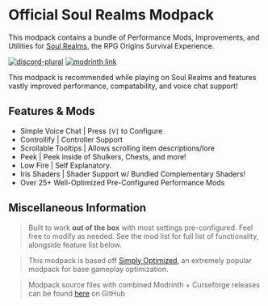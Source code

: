 # Official Soul Realms Modpack
This modpack contains a bundle of Performance Mods, Improvements, and Utilities for [Soul Realms](https://discord.soulrealms.net/), the RPG Origins Survival Experience.

[![discord-plural](https://cdn.jsdelivr.net/npm/@intergrav/devins-badges@3/assets/cozy/social/discord-plural_vector.svg)](https://discord.soulrealms.net/)
[![modrinth link](https://cdn.jsdelivr.net/npm/@intergrav/devins-badges@3/assets/cozy/available/modrinth_vector.svg)](https://modrinth.com/modpack/soul-realms)

This modpack is recommended while playing on Soul Realms and features vastly improved performance, compatability, and voice chat support!

## Features & Mods
- Simple Voice Chat | Press `[V]` to Configure
- Controllify | Controller Support
- Scrollable Tooltips | Allows scrolling item descriptions/lore
- Peek | Peek inside of Shulkers, Chests, and more!
- Low Fire | Self Explanatory.
- Iris Shaders | Shader Support w/ Bundled Complementary Shaders!
- Over 25+ Well-Optimized Pre-Configured Performance Mods

## Miscellaneous Information
> Built to work **out of the box** with most settings pre-configured. Feel free to modify as needed. See the mod list for full list of functionality, alongside feature list below.

> This modpack is based off [Simply Optimized](https://modrinth.com/modpack/sop), an extremely popular modpack for base gameplay optimization.

> Modpack source files with combined Modrinth + Curseforge releases can be found [here](https://github.com/StarnovaStudios/soul-realms-modpack) on GitHub
